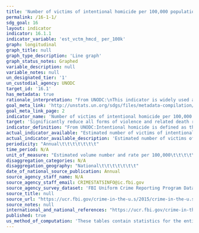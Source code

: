 ```yaml
---
title: 'Number of victims of intentional homicide per 100,000 population, by sex and age'
permalink: /16-1-1/
sdg_goal: 16
layout: indicator
indicator: 16.1.1
indicator_variable: 'est_vctm_hmcd_ per_100k'
graph: longitudinal
graph_title: null
graph_type_description: 'Line graph'
graph_status_notes: Graphed
variable_description: null
variable_notes: null
un_designated_tier: '1'
un_custodial_agency: UNODC
target_id: '16.1'
has_metadata: true
rationale_interpretation: "From UNODC:\nThis indicator is widely used at national and international level to measure the most extreme form of violent crime and it also provides a direct indication of lack of security. Security from violence is a pre-requisite for individuals to enjoy a safe and active life and for societies and economies to develop freely. Intentional homicides occur in all countries of the world and this indicator has a global applicability. Monitoring intentional homicides is necessary to better assess their causes, drivers and consequences and, in the longer term, to develop effective preventive measures. \nIf data are properly disaggregated (as suggested in the ICCS), the indicator can identify the different type of violence associated with homicide: inter-personal (including partner and family-related violence), crime (including organized crime and other forms of criminal activities) and political (including terrorism, hate crime). \nThe interpretation of this indicator is straightforward also for non-specialised users.\n\n From Goal 16 TST Working Group: \n As described above, this composite indicator is comprised of two forms of violent deaths. Intentional homicides occur in all countries of the world and have global applicability, while conflict-related deaths occur in countries with ongoing conflicts/wars. Peace is a much broader concept than violent deaths, however, it is difficult to measure many aspects of peace (threats and the fear of violence, insecurity, and other forms of violence, including damages to persons and property). Deaths due to violence are universally and easily understood, are frequently monitored and are comparable with only minor discrepancies in interpretation, largely due to the finality of death. Monitoring intentional homicides is necessary to better assess their causes and consequences and, in the longer term, to develop effective prevention measures. It is based on statistical data routinely produced by law enforcement authorities and/or public health institutions, with a high degree of international comparability. Conflict-related deaths measure the direct impact of conflicts on populations in terms of losses of life."
goal_meta_link: 'http://unstats.un.org/sdgs/files/metadata-compilation/Metadata-Goal-16.pdf'
goal_meta_link_page: 2
indicator_name: 'Number of victims of intentional homicide per 100,000 population, by sex and age'
target: 'Significantly reduce all forms of violence and related death rates everywhere.'
indicator_definition: "From UNODC:Intentional homicide is defined as the unlawful death inflicted upon a person with the intent to cause death or serious injury (Source: International Classification of Crime for Statistical Purposes, ICCS 2015); the rate is defined as the total count of victims of intentional homicide divided by the total resident population, expressed per 100,000 population. From Goal 16 TST Working Group:  This indicator is a composite indicator constructed by collecting two numbers, deaths from intentional homicides and deaths from conflict to measure \"peace\" with respect to target 1 ' \"Significantly reduce all forms of violence and related deaths everywhere.\" The rates of intentional homicide and conflict-related deaths should be reported separately, as combining them into one single indicator would risk conflating two distinct phenomena with differing root causes as well as varying levels of precision in measurement. Still, they are useful complements to each other as, by construction, they are exclusive and non-overlapping (ie. By design, their conjunction does not double count violent deaths). Intentional homicide is defined as the unlawful death inflicted upon a person with the intent of cause death or serious injury (Source: International Classification of Crime for Statistical Purposes (ICCS), 2015). ICCS recommends that intentional homicides include: \tMurder \tHonour killing \tSerious assault leading to death \tDeath as a result of terrorist activities \tDowry-related killings \tFemicide \tInfanticide \tVoluntary manslaughter \tExtrajudicial killings \tKillings caused by excessive force by law enforcement/state officials Conflict-related deaths refer to those deaths caused by warring parties, including, but not limited to, those caused by traditional battlefield fighting and bombardments (battle-related deaths). The term conflict-related death is broader than the term \"battlerelated death\" as it includes killings that amount to war crimes, such as targeting of civilians or of military 'hors combat', killings associated with a conflict (but not accompanied by a battle between warring parties) such as one-sided killings, pogroms and genocides. Following the ICCS definition (see homicides at left) death as a result of terrorist activities would be included in intentional homicides. For both intentional homicides and conflict-related deaths, rates are defined as the total count in deaths in a calendar year, respectively, divided by the total resident population for the year, expressed per 100,000 population. The denominator (100,000 population) has been adopted globally by law enforcement as the standard for comparable measurement."
actual_indicator_available: "Estimated number of victims of intentional homicide per 100,000 population, Estimated number of victims of intentional homicide by sex and age\t\t\t\t\t\t\t\t\t\t\t\t\t"
actual_indicator_available_description: 'Estimated number of victims of intentional homicide per 100,000 population, Estimated number of victims of intentional homicide by sex and age'
periodicity: "Annual\t\t\t\t\t\t\t"
time_period: N/A
unit_of_measure: "Estimated volume number and rate per 100,000\t\t\t\t\t\t\t"
disaggregation_categories: N/A
disaggregation_geography: "National\t\t\t\t\t\t\t"
date_of_national_source_publication: Annual
source_agency_staff_name: N/A
source_agency_staff_email: CRIMESTATSINFO@ic.fbi.gov
source_agency_survey_dataset: 'FBI Uniform Crime Reporting Program Data Collection'
source_title: null
source_url: "https://ucr.fbi.gov/crime-in-the-u.s/2015/crime-in-the-u.s.-2015\t\t\t\t\t\t\t"
source_notes: null
international_and_national_references: "https://ucr.fbi.gov/crime-in-the-u.s/2015/crime-in-the-u.s.-2015\t\t\t\t\t\t\t"
published: true
us_method_of_computation: 'These tables contain statistics for the entire United States. Because not all law enforcement agencies provide data for complete reporting periods, the FBI estimated crime numbers in these presentations. The FBI computes estimates for participating agencies that do not provide 12 months of complete data. For agencies supplying 3 to 11 months of data, the national UCR Program estimates for the missing data by following a standard estimation procedure using the data provided by the agency. If an agency has supplied less than 3 months of data, the FBI computes estimates by using the known crime figures of similar areas within a state and assigning the same proportion of crime volumes to nonreporting agencies. The estimation process considers the following: population size covered by the agency; type of jurisdiction, e.g., police department versus sheriff’s office; and geographic location. Much of the data presented in the Crime in the United States publication are obtained from the Monthly Return of Offenses Known to Police form which is required to participate in the FBI UCR Program.  Data sited from the FBI UCR Program’s website regarding the age and sex of a victim of homicide is obtained from the Supplementary Homicide Report (SHR).  The SHR provides additional details surrounding the homicide such as victim and offender age, sex, and race, type of weapon, circumstance during a homicide, and the relationship of the victim to the offender.  The SHR is not required for participation in the program. Murder victims with unknown age and/or sex are not included in this table. To calculate the estimated number of males, females, and age of the victim, the percent distribution was figured using data supplied to the national UCR Program on the SHR.  The resulting figure was then applied to the total estimated number of homicides for the nation.  The homicide rate, defined as the number of offenses per 100,000 population, is derived by first dividing the nation’s population by 100,000 and then dividing the number of offenses by the resulting figure.'
---
```

